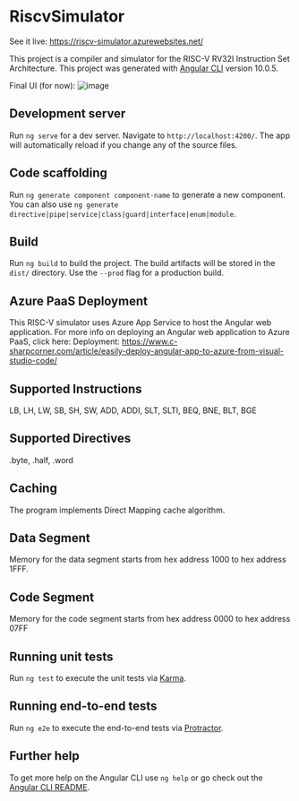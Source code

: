 # RiscvSimulator
See it live: https://riscv-simulator.azurewebsites.net/

This project is a compiler and simulator for the RISC-V RV32I Instruction Set Architecture. This project was generated with [Angular CLI](https://github.com/angular/angular-cli) version 10.0.5.

Final UI (for now):
![image](https://user-images.githubusercontent.com/22191379/119795925-801f1c00-bf0b-11eb-8108-4f133342c28b.png)

## Development server

Run `ng serve` for a dev server. Navigate to `http://localhost:4200/`. The app will automatically reload if you change any of the source files.

## Code scaffolding

Run `ng generate component component-name` to generate a new component. You can also use `ng generate directive|pipe|service|class|guard|interface|enum|module`.

## Build

Run `ng build` to build the project. The build artifacts will be stored in the `dist/` directory. Use the `--prod` flag for a production build.

## Azure PaaS Deployment

This RISC-V simulator uses Azure App Service to host the Angular web application. For more info on deploying an Angular web application to Azure PaaS, click here:
Deployment: https://www.c-sharpcorner.com/article/easily-deploy-angular-app-to-azure-from-visual-studio-code/

## Supported Instructions

LB, LH, LW, SB, SH, SW, ADD, ADDI, SLT, SLTI, BEQ, BNE, BLT, BGE

## Supported Directives

.byte, .half, .word

## Caching

The program implements Direct Mapping cache algorithm.

## Data Segment

Memory for the data segment starts from hex address 1000 to hex address 1FFF.

## Code Segment

Memory for the code segment starts from hex address 0000 to hex address 07FF

## Running unit tests

Run `ng test` to execute the unit tests via [Karma](https://karma-runner.github.io).

## Running end-to-end tests

Run `ng e2e` to execute the end-to-end tests via [Protractor](http://www.protractortest.org/).

## Further help

To get more help on the Angular CLI use `ng help` or go check out the [Angular CLI README](https://github.com/angular/angular-cli/blob/master/README.md).
